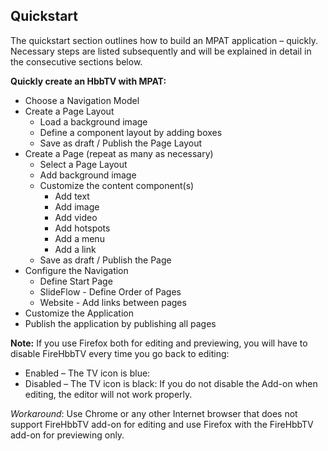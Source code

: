 ## Quickstart ##

The quickstart section outlines how to build an MPAT application – quickly. Necessary steps are listed subsequently and will be explained in detail in the consecutive sections below.

**Quickly create an HbbTV with MPAT:**

- Choose a Navigation Model
- Create a Page Layout
  - Load a background image
  - Define a component layout by adding boxes
  - Save as draft / Publish the Page Layout
- Create a Page (repeat as many as necessary)
  - Select a Page Layout
  - Add background image
  - Customize the content component(s)
    - Add text
    - Add image
    - Add video
    - Add hotspots
    - Add a menu
    - Add a link
  - Save as draft / Publish the Page
- Configure the Navigation
  - Define Start Page
  - SlideFlow - Define Order of Pages
  - Website - Add links between pages
- Customize the Application
- Publish the application by publishing all pages

**Note:** If you use Firefox both for editing and previewing, you will have to disable FireHbbTV every time you go back to editing:
- Enabled – The TV icon is blue:
- Disabled – The TV icon is black:
If you do not disable the Add-on when editing, the editor will not work properly. 

*Workaround*: Use Chrome or any other Internet browser that does not support FireHbbTV add-on for editing and use Firefox with the FireHbbTV add-on for previewing only.
